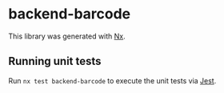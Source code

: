 # backend-barcode

This library was generated with [Nx](https://nx.dev).

## Running unit tests

Run `nx test backend-barcode` to execute the unit tests via [Jest](https://jestjs.io).
